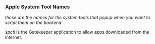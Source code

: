 ### Apple System Tool Names

_these are the names for the system tools that popup when you want to script them on the backend_

*spctl*
Is the Gatekeeper application to allow apps downloaded from the internet.


